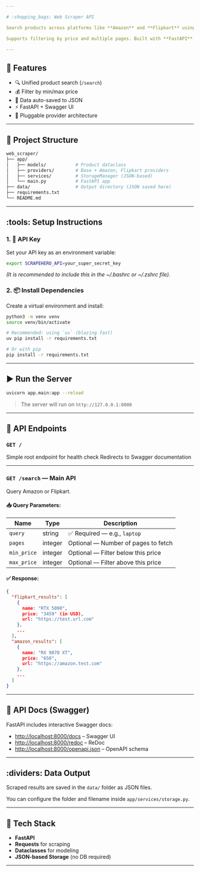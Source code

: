 ```yaml
---

# :shopping_bags: Web Scraper API

Search products across platforms like **Amazon** and **Flipkart** using a unified API.

Supports filtering by price and multiple pages. Built with **FastAPI**.

---
```


## :rocket: Features

- :mag: Unified product search (`/search`)
- :moneybag: Filter by min/max price
- :page_facing_up: Data auto-saved to JSON
- :zap: FastAPI + Swagger UI
- :floppy_disk: Pluggable provider architecture

---

## :bricks: Project Structure

```bash
web_scraper/
├── app/
│   ├── models/           # Product dataclass
│   ├── providers/        # Base + Amazon, Flipkart providers
│   ├── services/         # StorageManager (JSON-based)
│   └── main.py           # FastAPI app
├── data/                 # Output directory (JSON saved here)
├── requirements.txt
└── README.md
```

---

## :tools: Setup Instructions

### 1. :key: API Key

Set your API key as an environment variable:

```bash
export SCRAPEHERO_API=your_super_secret_key
```

*(It is recommended to include this in the ~/.bashrc or ~/.zshrc file).*

### 2. :package: Install Dependencies

Create a virtual environment and install:

```bash
python3 -m venv venv
source venv/bin/activate

# Recommended: using `uv` (blazing fast)
uv pip install -r requirements.txt

# Or with pip
pip install -r requirements.txt
```

---

## :arrow_forward: Run the Server

```bash
uvicorn app.main:app --reload
```

> The server will run on `http://127.0.0.1:8000`

---

## :test_tube: API Endpoints

### `GET /`
Simple root endpoint for health check
Redirects to Swagger documentation

---

### `GET /search` — Main API

Query Amazon or Flipkart.

#### :inbox_tray: Query Parameters:

| Name        | Type     | Description                            |
|-------------|----------|----------------------------------------|
| `query`     | string   | :white_check_mark: Required — e.g., `laptop`           |
| `pages`     | integer  | Optional — Number of pages to fetch    |
| `min_price` | integer  | Optional — Filter below this price     |
| `max_price` | integer  | Optional — Filter above this price     |

#### :white_check_mark: Response:

```json
{
  "flipkart_results": [
    {
      name: "RTX 5090",
      price: "3459" (in USD),
      url: "https://test.url.com"
    },
    ...
  ],
  "amazon_results": [
    {
      name: "RX 9070 XT",
      price: "650",
      url: "https://amazon.test.com"
    },
    ...
  ]
}
```

---

## :blue_book: API Docs (Swagger)

FastAPI includes interactive Swagger docs:

- [http://localhost:8000/docs](http://localhost:8000/docs) – Swagger UI  
- [http://localhost:8000/redoc](http://localhost:8000/redoc) – ReDoc  
- [http://localhost:8000/openapi.json](http://localhost:8000/openapi.json) – OpenAPI schema  

---

## :dividers: Data Output

Scraped results are saved in the `data/` folder as JSON files.

You can configure the folder and filename inside `app/services/storage.py`.

---

## :brain: Tech Stack

- **FastAPI**
- **Requests** for scraping
- **Dataclasses** for modeling
- **JSON-based Storage** (no DB required)

---